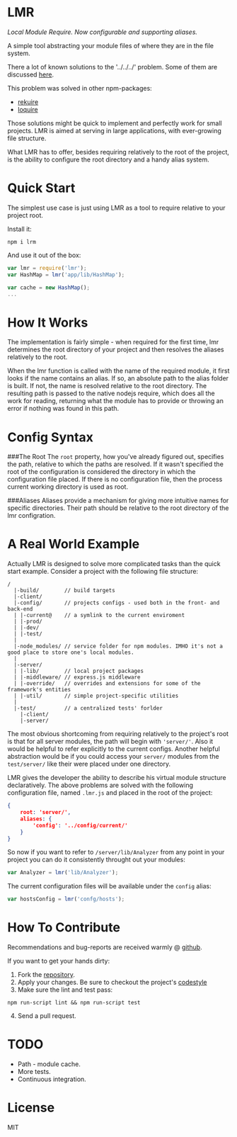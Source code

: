 LMR
===
*Local Module Require. Now configurable and supporting aliases.*

A simple tool abstracting your module files of where they are in the file system.

There a lot of known solutions to the '../../../' problem. Some of them are discussed [here](https://gist.github.com/branneman/8048520).

This problem was solved in other npm-packages:

* [rekuire](https://www.npmjs.org/package/rekuire)
* [loquire](https://www.npmjs.org/package/loquire)

Those solutions might be quick to implement and perfectly work for small projects. LMR is aimed at serving in large applications, with ever-growing file structure.

What LMR has to offer, besides requiring relatively to the root of the project, is the ability to configure the root directory and a handy alias system.

Quick Start
===

The simplest use case is just using LMR as a tool to require relative to your project root.

Install it:
```
npm i lrm
```

And use it out of the box:
```javascript
var lmr = require('lmr');
var HashMap = lmr('app/lib/HashMap');

var cache = new HashMap();
...
```

How It Works
===
The implementation is fairly simple - when required for the first time, lmr determines the root directory of your project and then resolves the aliases relatively to the root.

When the lmr function is called with the name of the required module, it first looks if the name contains an alias. If so, an absolute path to the alias folder is built. If not, the name is resolved relative to the root directory. The resulting path is passed to the native nodejs require, which does all the work for reading, returning what the module has to provide or throwing an error if nothing was found in this path.

Config Syntax
===

###The Root
The `root` property, how you've already figured out, specifies the path, relative to which the paths are resolved.
If it wasn't specified the root of the configuration is considered the directory in which the configuration file placed. If there is no configuration file, then the process current working directory is used as root.

###Aliases
Aliases provide a mechanism for giving more intuitive names for specific directories. Their path should be relative to the root directory of the lmr configration.

A Real World Example
===
Actually LMR is designed to solve more complicated tasks than the quick start example. Consider a project with the following file structure:
```
/
  |-build/        // build targets
  |-client/
  |-config/       // projects configs - used both in the front- and back-end
  | |-current@    // a symlink to the current enviroment
  | |-prod/
  | |-dev/
  | |-test/
  |
  |-node_modules/ // service folder for npm modules. IMHO it's not a good place to store one's local modules.
  |
  |-server/
  | |-lib/        // local project packages
  | |-middleware/ // express.js middleware
  | |-override/   // overrides and extensions for some of the framework's entities
  | |-util/       // simple project-specific utilities
  |
  |-test/         // a centralized tests' forlder
    |-client/
    |-server/

```
The most obvious shortcoming from requiring relatively to the project's root is that for all server modules, the path will begin with `'server/'`. Also it would be helpful to refer explicitly to the current configs. Another helpful abstraction would be if you could access your `server/` modules from the `test/server/` like their were placed under one directory.

LMR gives the developer the ability to describe his virtual module structure declaratively. The above problems are solved with the following configuration file, named `.lmr.js` and  placed in the root of the project:
```json
{
    root: 'server/',
    aliases: {
        'config': '../config/current/'
    }
}
```

So now if you want to refer to `/server/lib/Analyzer` from any point in your project you can do it consistently throught out your modules:
```javascript
var Analyzer = lmr('lib/Analyzer');
```

The current configuration files will be available under the `config` alias:
```javascript
var hostsConfig = lmr('confg/hosts');
```

How To Contribute
===
Recommendations and bug-reports are received warmly @ [github](https://github.com/dodev/lmr/issues).

If you want to get your hands dirty:

1) Fork the [repository](https://github.com/dodev/lmr/fork).
2) Apply your changes. Be sure to checkout the project's [codestyle](https://github.com/yandex/codestyle/blob/master/javascript.md)
3) Make sure the lint and test pass:
```
npm run-script lint && npm run-script test
```
4) Send a pull request.

TODO
===
* Path - module cache.
* More tests.
* Continuous integration.

License
===
MIT
